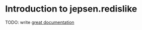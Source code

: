 # Introduction to jepsen.redislike

TODO: write [great documentation](http://jacobian.org/writing/what-to-write/)
